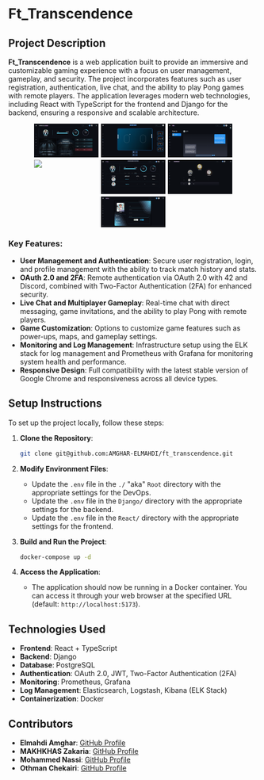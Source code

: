 # Ft_Transcendence

## Project Description

**Ft_Transcendence** is a web application built to provide an immersive and customizable gaming experience with a focus on user management, gameplay, and security. The project incorporates features such as user registration, authentication, live chat, and the ability to play Pong games with remote players. The application leverages modern web technologies, including React with TypeScript for the frontend and Django for the backend, ensuring a responsive and scalable architecture.

<div style="display: flex; justify-content: center; flex-wrap: wrap; gap: 5px;">
    <img src="./Images/Home.png" width="130" />
    <img src="./Images/Game.png" width="130" />
    <img src="./Images/Chat.png" width="130" />
    <img src="./Images/Shop.png" width="130" />
    <img src="./Images/Profile.png" width="130" />
    <img src="./Images/Leaderboard.png" width="130" />
    <img src="./Images/Settings.png" width="130" />
</div>

### Key Features:

- **User Management and Authentication**: Secure user registration, login, and profile management with the ability to track match history and stats.
- **OAuth 2.0 and 2FA**: Remote authentication via OAuth 2.0 with 42 and Discord, combined with Two-Factor Authentication (2FA) for enhanced security.
- **Live Chat and Multiplayer Gameplay**: Real-time chat with direct messaging, game invitations, and the ability to play Pong with remote players.
- **Game Customization**: Options to customize game features such as power-ups, maps, and gameplay settings.
- **Monitoring and Log Management**: Infrastructure setup using the ELK stack for log management and Prometheus with Grafana for monitoring system health and performance.
- **Responsive Design**: Full compatibility with the latest stable version of Google Chrome and responsiveness across all device types.

## Setup Instructions

To set up the project locally, follow these steps:

1. **Clone the Repository**:

   ```bash
   git clone git@github.com:AMGHAR-ELMAHDI/ft_transcendence.git
   ```

2. **Modify Environment Files**:

   - Update the `.env` file in the `./` "aka" `Root` directory with the appropriate settings for the DevOps.
   - Update the `.env` file in the `Django/` directory with the appropriate settings for the backend.
   - Update the `.env` file in the `React/` directory with the appropriate settings for the frontend.

3. **Build and Run the Project**:

   ```bash
   docker-compose up -d
   ```

4. **Access the Application**:
   - The application should now be running in a Docker container. You can access it through your web browser at the specified URL (default: `http://localhost:5173`).

## Technologies Used

- **Frontend**: React + TypeScript
- **Backend**: Django
- **Database**: PostgreSQL
- **Authentication**: OAuth 2.0, JWT, Two-Factor Authentication (2FA)
- **Monitoring**: Prometheus, Grafana
- **Log Management**: Elasticsearch, Logstash, Kibana (ELK Stack)
- **Containerization**: Docker

## Contributors

- **Elmahdi Amghar**: [GitHub Profile](https://github.com/AMGHAR-ELMAHDI)
- **MAKHKHAS Zakaria**: [GitHub Profile](https://github.com/zmakhkha)
- **Mohammed Nassi**: [GitHub Profile](https://github.com/moenassi)
- **Othman Chekairi**: [GitHub Profile](https://github.com/othchek)

